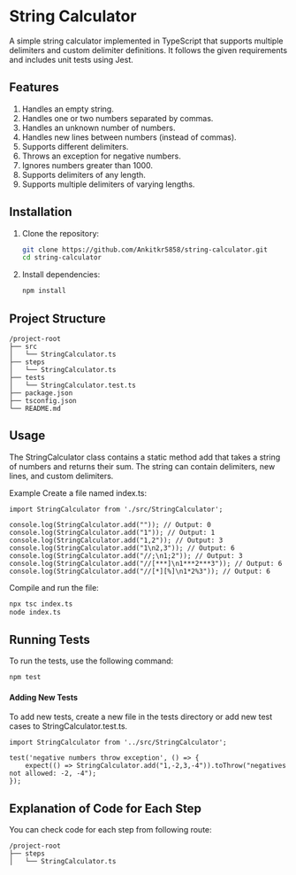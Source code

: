 # String Calculator

A simple string calculator implemented in TypeScript that supports multiple delimiters and custom delimiter definitions. It follows the given requirements and includes unit tests using Jest.

## Features

1. Handles an empty string.
2. Handles one or two numbers separated by commas.
3. Handles an unknown number of numbers.
4. Handles new lines between numbers (instead of commas).
5. Supports different delimiters.
6. Throws an exception for negative numbers.
7. Ignores numbers greater than 1000.
8. Supports delimiters of any length.
9. Supports multiple delimiters of varying lengths.

## Installation

1. Clone the repository:

    ```bash
    git clone https://github.com/Ankitkr5858/string-calculator.git
    cd string-calculator
    ```

2. Install dependencies:

    ```bash
    npm install
    ```

## Project Structure

```plaintext
/project-root
├── src
│   └── StringCalculator.ts
├── steps
│   └── StringCalculator.ts
├── tests
│   └── StringCalculator.test.ts
├── package.json
├── tsconfig.json
└── README.md
```

## Usage
The StringCalculator class contains a static method add that takes a string of numbers and returns their sum. The string can contain delimiters, new lines, and custom delimiters.

Example
Create a file named index.ts:

    import StringCalculator from './src/StringCalculator';

    console.log(StringCalculator.add("")); // Output: 0
    console.log(StringCalculator.add("1")); // Output: 1
    console.log(StringCalculator.add("1,2")); // Output: 3
    console.log(StringCalculator.add("1\n2,3")); // Output: 6
    console.log(StringCalculator.add("//;\n1;2")); // Output: 3
    console.log(StringCalculator.add("//[***]\n1***2***3")); // Output: 6
    console.log(StringCalculator.add("//[*][%]\n1*2%3")); // Output: 6

Compile and run the file:

```bash
npx tsc index.ts
node index.ts
```

## Running Tests
To run the tests, use the following command:

```bash
npm test
```

#### Adding New Tests
To add new tests, create a new file in the tests directory or add new test cases to StringCalculator.test.ts.

```
import StringCalculator from '../src/StringCalculator';

test('negative numbers throw exception', () => {
    expect(() => StringCalculator.add("1,-2,3,-4")).toThrow("negatives not allowed: -2, -4");
});
```

## Explanation of Code for Each Step
You can check code for each step from following route:

```plaintext
/project-root
├── steps
│   └── StringCalculator.ts
```
